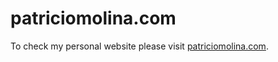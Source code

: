 # patriciomolina.com

To check my personal website please visit [patriciomolina.com](https://patriciomolina.com/).
